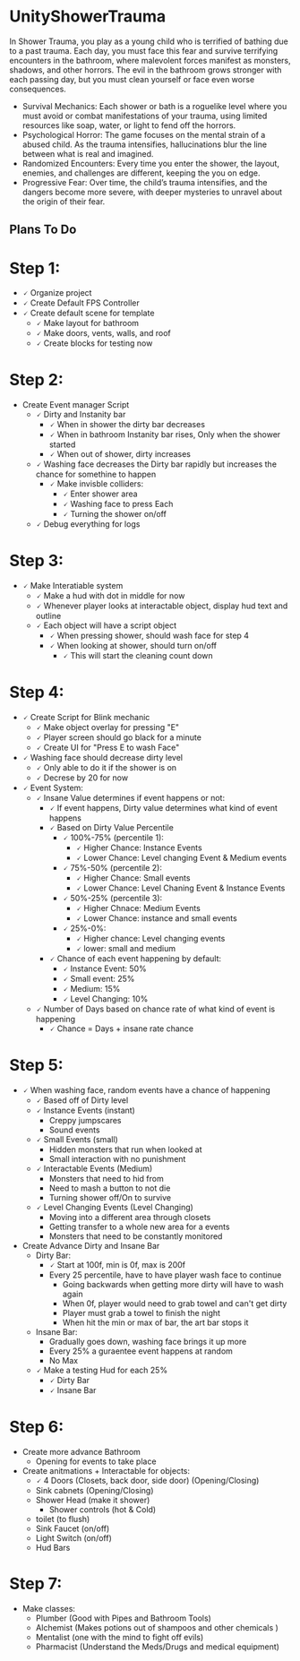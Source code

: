 # UnityShowerTrauma
In Shower Trauma, you play as a young child who is terrified of bathing due to a past trauma. Each day, you must face this fear and survive terrifying encounters in the bathroom, where malevolent forces manifest as monsters, shadows, and other horrors. The evil in the bathroom grows stronger with each passing day, but you must clean yourself or face even worse consequences.

- Survival Mechanics: Each shower or bath is a roguelike level where you must avoid or combat manifestations of your trauma, using limited resources like soap, water, or light to fend off the horrors.
- Psychological Horror: The game focuses on the mental strain of a abused child. As the trauma intensifies, hallucinations blur the line between what is real and imagined.
- Randomized Encounters: Every time you enter the shower, the layout, enemies, and challenges are different, keeping the you on edge.
- Progressive Fear: Over time, the child’s trauma intensifies, and the dangers become more severe, with deeper mysteries to unravel about the origin of their fear.

## Plans To Do

# Step 1: 
 - 🗸 Organize project
 - 🗸 Create Default FPS Controller 
 - 🗸 Create default scene for template
	- 🗸 Make layout for bathroom
	- 🗸  Make doors, vents, walls, and roof
	- 🗸  Create blocks for testing now
# Step 2:
- Create Event manager Script
	- 🗸 Dirty and Instanity bar
		- 🗸 When in shower the dirty bar decreases 
		- 🗸 When in bathroom Instanity bar rises, Only when the shower started
		- 🗸 When out of shower, dirty increases 
	- 🗸 Washing face decreases the Dirty bar rapidly but increases the chance for somethine to happen 
		- 🗸 Make invisble colliders:
			- 🗸 Enter shower area 
			- 🗸 Washing face to press Each
			- 🗸 Turning the shower on/off
	- 🗸 Debug everything for logs 
# Step 3:
- 🗸 Make Interatiable system
	- 🗸 Make a hud with dot in middle for now
	- 🗸 Whenever player looks at interactable object, display hud text and outline
	- 🗸 Each object will have a script object 
		- 🗸 When pressing shower, should wash face for step 4
		- 🗸 When looking at shower, should turn on/off 
			- 🗸 This will start the cleaning count down 
# Step 4:
- 🗸 Create Script for Blink mechanic
	- 🗸 Make object overlay for pressing "E"
	- 🗸 Player screen should go black for a minute 
	- 🗸 Create UI for "Press E to wash Face" 
- 🗸 Washing face should decrease dirty level
	- 🗸 Only able to do it if the shower is on
	- 🗸 Decrese by 20 for now 
- 🗸 Event System:
	- 🗸 Insane Value determines if event happens or not:
		- 🗸 If event happens, Dirty value determines what kind of event happens
		- 🗸 Based on Dirty Value Percentile
			- 🗸 100%-75% (percentile 1):
				- 🗸 Higher Chance: Instance Events
				- 🗸 Lower Chance: Level changing Event & Medium events
			- 🗸 75%-50% (percentile 2): 
				- 🗸 Higher Chance: Small events 
				- 🗸 Lower Chance: Level Chaning Event & Instance Events
			- 🗸 50%-25% (percentile 3):
				- 🗸 Higher Chnace: Medium Events 
				- 🗸 Lower Chance: instance and small events 
			- 🗸 25%-0%:
				- 🗸 Higher chance: Level changing events 
				- 🗸 lower: small and medium 
		- 🗸 Chance of each event happening by default:
			- 🗸 Instance Event: 50%
			- 🗸 Small event: 25%
			- 🗸 Medium: 15%
			- 🗸 Level Changing: 10%	
	- 🗸 Number of Days based on chance rate of what kind of event is happening
		- 🗸 Chance = Days + insane rate chance 
# Step 5:
- 🗸 When washing face, random events have a chance of happening
	- 🗸 Based off of Dirty level
	- 🗸 Instance Events (instant)
		- Creppy jumpscares
		- Sound events 
	- 🗸 Small Events (small)
		- Hidden monsters that run when looked at
		- Small interaction with no punishment 
	- 🗸 Interactable Events (Medium)
		- Monsters that need to hid from
		- Need to mash a button to not die
		- Turning shower off/On to survive
	- 🗸 Level Changing Events (Level Changing)
		- Moving into a different area through closets 
		- Getting transfer to a whole new area for a events
		- Monsters that need to be constantly monitored 
- Create Advance Dirty and Insane Bar
	- Dirty Bar:
		- 🗸 Start at 100f, min is 0f, max is 200f
		- Every 25 percentile, have to have player wash face to continue
			- Going backwards when getting more dirty will have to wash again
			- When 0f, player would need to grab towel and can't get dirty 
			- Player must grab a towel to finish the night 
			- When hit the min or max of bar, the art bar stops it
	- Insane Bar:
		- Gradually goes down, washing face brings it up more 
		- Every 25% a guraentee event happens at random 
		- No Max 
	- 🗸 Make a testing Hud for each 25% 
		- 🗸 Dirty Bar
		- 🗸 Insane Bar 

# Step 6:
- Create more advance Bathroom 
	- Opening for events to take place 
- Create anitmations + Interactable for objects:
	- 🗸 4 Doors (Closets, back door, side door) (Opening/Closing) 
	- Sink cabnets (Opening/Closing) 
	- Shower Head (make it shower)
		- Shower controls (hot & Cold)
	- toilet (to flush)
	- Sink Faucet (on/off)
	- Light Switch (on/off)
	- Hud Bars 
	
# Step 7:
- Make classes:
	- Plumber (Good with Pipes and Bathroom Tools)
	- Alchemist (Makes potions out of shampoos and other chemicals )
	- Mentalist (one with the mind to fight off evils)
	- Pharmacist (Understand the Meds/Drugs and medical equipment) 
	